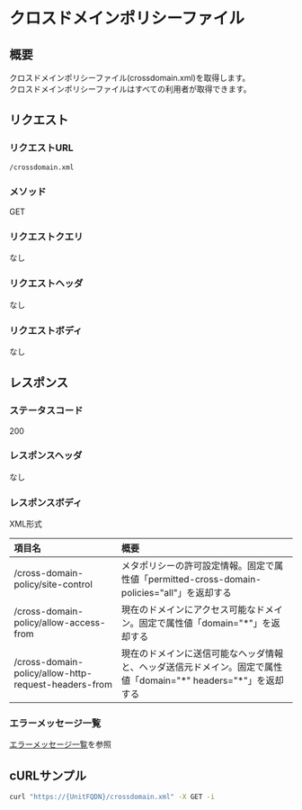 # クロスドメインポリシーファイル
## 概要
クロスドメインポリシーファイル(crossdomain.xml)を取得します。  
クロスドメインポリシーファイルはすべての利用者が取得できます。

## リクエスト
### リクエストURL
```
/crossdomain.xml
```
### メソッド
GET
### リクエストクエリ
なし
### リクエストヘッダ
なし
### リクエストボディ
なし

## レスポンス
### ステータスコード
200
### レスポンスヘッダ
なし
### レスポンスボディ
XML形式

|項目名|概要|
|:--|:--|
|/cross-domain-policy/site-control|メタポリシーの許可設定情報。固定で属性値「permitted-cross-domain-policies="all"」を返却する|
|/cross-domain-policy/allow-access-from|現在のドメインにアクセス可能なドメイン。固定で属性値「domain="*"」を返却する|
|/cross-domain-policy/allow-http-request-headers-from|現在のドメインに送信可能なヘッダ情報と、ヘッダ送信元ドメイン。固定で属性値「domain="\*" headers="*"」を返却する|
### エラーメッセージ一覧
[エラーメッセージ一覧](004_Error_Messages.md)を参照

## cURLサンプル
```sh
curl "https://{UnitFQDN}/crossdomain.xml" -X GET -i
```

